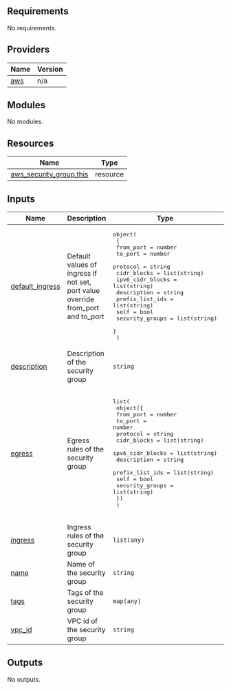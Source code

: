 ## Requirements

No requirements.

## Providers

| Name | Version |
|------|---------|
| <a name="provider_aws"></a> [aws](#provider\_aws) | n/a |

## Modules

No modules.

## Resources

| Name | Type |
|------|------|
| [aws_security_group.this](https://registry.terraform.io/providers/hashicorp/aws/latest/docs/resources/security_group) | resource |

## Inputs

| Name | Description | Type | Default | Required |
|------|-------------|------|---------|:--------:|
| <a name="input_default_ingress"></a> [default\_ingress](#input\_default\_ingress) | Default values of ingress if not set, port value override from\_port and to\_port | <pre>object(<br>    {<br>      from_port        = number<br>      to_port          = number<br>      protocol         = string<br>      cidr_blocks      = list(string)<br>      ipv6_cidr_blocks = list(string)<br>      description      = string<br>      prefix_list_ids  = list(string)<br>      self             = bool<br>      security_groups  = list(string)<br>    }<br>  )</pre> | <pre>{<br>  "cidr_blocks": [],<br>  "description": "",<br>  "from_port": 0,<br>  "ipv6_cidr_blocks": [],<br>  "prefix_list_ids": [],<br>  "protocol": "tcp",<br>  "security_groups": [],<br>  "self": false,<br>  "to_port": 65535<br>}</pre> | no |
| <a name="input_description"></a> [description](#input\_description) | Description of the security group | `string` | n/a | yes |
| <a name="input_egress"></a> [egress](#input\_egress) | Egress rules of the security group | <pre>list(<br>    object({<br>      from_port        = number<br>      to_port          = number<br>      protocol         = string<br>      cidr_blocks      = list(string)<br>      ipv6_cidr_blocks = list(string)<br>      description      = string<br>      prefix_list_ids  = list(string)<br>      self             = bool<br>      security_groups  = list(string)<br>    })<br>  )</pre> | <pre>[<br>  {<br>    "cidr_blocks": [<br>      "0.0.0.0/0"<br>    ],<br>    "description": "egress",<br>    "from_port": 0,<br>    "ipv6_cidr_blocks": [],<br>    "prefix_list_ids": null,<br>    "protocol": "-1",<br>    "security_groups": [],<br>    "self": false,<br>    "to_port": 0<br>  }<br>]</pre> | no |
| <a name="input_ingress"></a> [ingress](#input\_ingress) | Ingress rules of the security group | `list(any)` | `[]` | no |
| <a name="input_name"></a> [name](#input\_name) | Name of the security group | `string` | n/a | yes |
| <a name="input_tags"></a> [tags](#input\_tags) | Tags of the security group | `map(any)` | `{}` | no |
| <a name="input_vpc_id"></a> [vpc\_id](#input\_vpc\_id) | VPC id of the security group | `string` | `null` | no |

## Outputs

No outputs.

